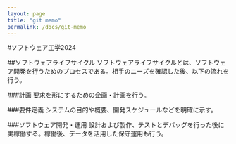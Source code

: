 ```yaml
---
layout: page
title: "git memo"
permalink: /docs/git-memo
---
```


#ソフトウェア工学2024

##ソフトウェアライフサイクル
ソフトウェアライフサイクルとは、ソフトウェア開発を行うためのプロセスである。相手のニーズを確認した後、以下の流れを行う。

###計画
要求を形にするための企画・計画を行う。

###要件定義
システムの目的や概要、開発スケジュールなどを明確に示す。

###ソフトウェア開発・運用
設計および製作、テストとデバッグを行った後に実稼働する。稼働後、データを活用した保守運用も行う。
